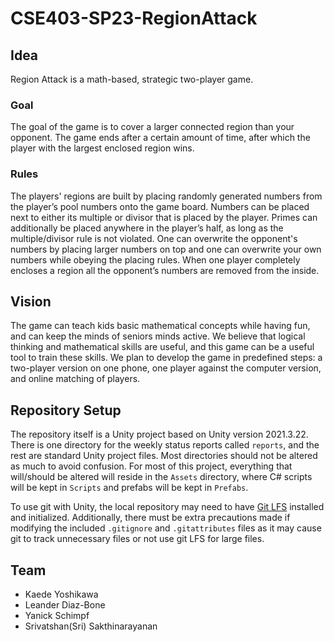 # CSE403-SP23-RegionAttack

## Idea


Region Attack is a math-based, strategic two-player game. 

### Goal

The goal of the game is to cover a larger connected region than your opponent. The game ends after a certain amount of time, after which the player with the largest enclosed region wins.

### Rules

The players' regions are built by placing randomly generated numbers from the player’s pool numbers onto the game board. Numbers can be placed next to either its multiple or divisor that is placed by the player. Primes can additionally be placed anywhere in the player’s half, as long as the multiple/divisor rule is not violated. One can overwrite the opponent's numbers by placing larger numbers on top and one can overwrite your own numbers while obeying the placing rules. When one player completely encloses a region all the opponent’s numbers are removed from the inside. 

## Vision

The game can teach kids basic mathematical concepts while having fun, and can keep the minds of seniors minds active. We believe that logical thinking and mathematical skills are useful, and this game can be a useful tool to train these skills. We plan to develop the game in predefined steps: a two-player version on one phone, one player against the computer version, and online matching of players.

## Repository Setup

The repository itself is a Unity project based on Unity version 2021.3.22. There is one directory for the weekly status reports called `reports`, and the rest are standard Unity project files. Most directories should not be altered as much to avoid confusion. For most of this project, everything that will/should be altered will reside in the `Assets` directory, where C# scripts will be kept in `Scripts` and prefabs will be kept in `Prefabs`.

To use git with Unity, the local repository may need to have [Git LFS](https://git-lfs.com/) installed and initialized. Additionally, there must be extra precautions made if modifying the included `.gitignore` and `.gitattributes` files as it may cause git to track unnecessary files or not use git LFS for large files.

## Team
- Kaede Yoshikawa
- Leander Diaz-Bone
- Yanick Schimpf
- Srivatshan(Sri) Sakthinarayanan

